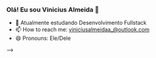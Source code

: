 ### Olá! Eu sou Vinicius Almeida 👋

- 🌱 Atualmente estudando Desenvolvimento Fullstack  
- 📫 How to reach me: viniciusalmeidaa_@outlook.com
- 😄 Pronouns: Ele/Dele


-->
